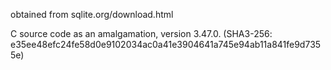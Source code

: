 obtained from sqlite.org/download.html

C source code as an amalgamation, version 3.47.0.
(SHA3-256: e35ee48efc24fe58d0e9102034ac0a41e3904641a745e94ab11a841fe9d7355e)


